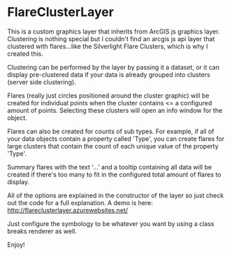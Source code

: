 # FlareClusterLayer
This is a custom graphics layer that inherits from ArcGIS js graphics layer. Clustering is nothing special but I couldn't find an arcgis js api layer that clustered with flares...like the Silverlight Flare Clusters, which is why I created this.

Clustering can be performed by the layer by passing it a dataset, or it can display pre-clustered data if your data is already grouped into clusters (server side clustering).

Flares (really just circles positioned around the cluster graphic) will be created for individual points when the cluster contains <= a configured amount of points. Selecting these clusters will open an info window for the object.

Flares can also be created for counts of sub types. For example, if all of your data objects contain a property called 'Type', you can create flares for large clusters that contain the count of each unique value of the property 'Type'.

Summary flares with the text '...' and a tooltip containing all data will be created if there's too many to fit in the configured total amount of flares to display.

All of the options are explained in the constructor of the layer so just check out the code for a full explanation. A demo is here: http://flareclusterlayer.azurewebsites.net/

Just configure the symbology to be whatever you want by using a class breaks renderer as well.

Enjoy!
